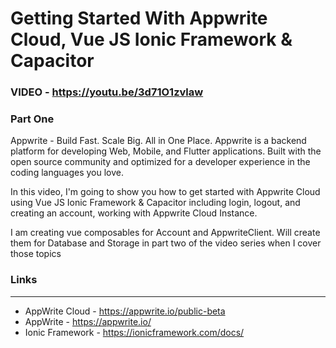 # Getting Started With Appwrite Cloud, Vue JS Ionic Framework & Capacitor

### VIDEO - https://youtu.be/3d71O1zvlaw

### Part One
Appwrite - Build Fast. Scale Big. All in One Place.
Appwrite is a backend platform for developing Web, Mobile, and Flutter applications. Built with the open source community and optimized for a developer experience in the coding languages you love.

In this video, I'm going to show you how to get started with Appwrite  Cloud using Vue JS Ionic Framework & Capacitor including login, logout, and creating an account, working with Appwrite Cloud Instance.

I am creating vue composables for Account and AppwriteClient. Will create them for Database and Storage in part two of the video series when I cover those topics


### Links
--------------------------
- AppWrite Cloud - https://appwrite.io/public-beta
- AppWrite - https://appwrite.io/
- Ionic Framework - https://ionicframework.com/docs/
